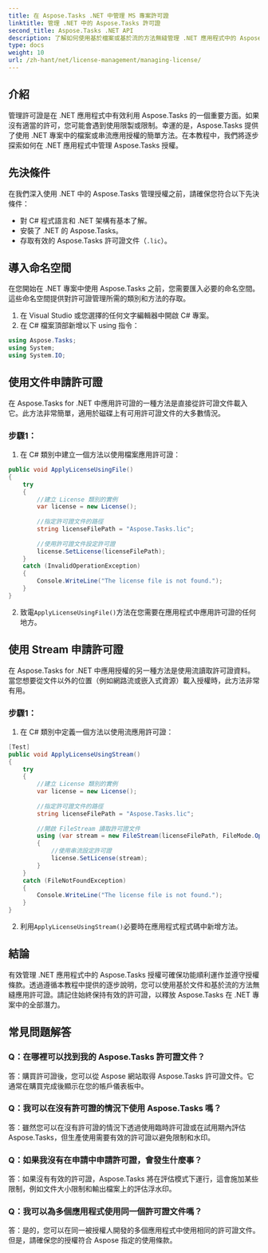 ```yaml
---
title: 在 Aspose.Tasks .NET 中管理 MS 專案許可證
linktitle: 管理 .NET 中的 Aspose.Tasks 許可證
second_title: Aspose.Tasks .NET API
description: 了解如何使用基於檔案或基於流的方法無縫管理 .NET 應用程式中的 Aspose.Tasks 許可證。
type: docs
weight: 10
url: /zh-hant/net/license-management/managing-license/
---
```

## 介紹
管理許可證是在 .NET 應用程式中有效利用 Aspose.Tasks 的一個重要方面。如果沒有適當的許可，您可能會遇到使用限製或限制。幸運的是，Aspose.Tasks 提供了使用 .NET 專案中的檔案或串流應用授權的簡單方法。在本教程中，我們將逐步探索如何在 .NET 應用程式中管理 Aspose.Tasks 授權。
## 先決條件
在我們深入使用 .NET 中的 Aspose.Tasks 管理授權之前，請確保您符合以下先決條件：
- 對 C# 程式語言和 .NET 架構有基本了解。
- 安裝了 .NET 的 Aspose.Tasks。
- 存取有效的 Aspose.Tasks 許可證文件（`.lic`）。
## 導入命名空間
在您開始在 .NET 專案中使用 Aspose.Tasks 之前，您需要匯入必要的命名空間。這些命名空間提供對許可證管理所需的類別和方法的存取。

1. 在 Visual Studio 或您選擇的任何文字編輯器中開啟 C# 專案。
2. 在 C# 檔案頂部新增以下 using 指令：
```csharp
using Aspose.Tasks;
using System;
using System.IO;

```
## 使用文件申請許可證
在 Aspose.Tasks for .NET 中應用許可證的一種方法是直接從許可證文件載入它。此方法非常簡單，適用於磁碟上有可用許可證文件的大多數情況。
### 步驟1：
1. 在 C# 類別中建立一個方法以使用檔案應用許可證：
```csharp
public void ApplyLicenseUsingFile()
{
    try
    {
        //建立 License 類別的實例
        var license = new License();
        
        //指定許可證文件的路徑
        string licenseFilePath = "Aspose.Tasks.lic";
        
        //使用許可證文件設定許可證
        license.SetLicense(licenseFilePath);
    }
    catch (InvalidOperationException)
    {
        Console.WriteLine("The license file is not found.");
    }
}
```
2. 致電`ApplyLicenseUsingFile()`方法在您需要在應用程式中應用許可證的任何地方。
## 使用 Stream 申請許可證
在 Aspose.Tasks for .NET 中應用授權的另一種方法是使用流讀取許可證資料。當您想要從文件以外的位置（例如網路流或嵌入式資源）載入授權時，此方法非常有用。
### 步驟1：
1. 在 C# 類別中定義一個方法以使用流應用許可證：
```csharp
[Test]
public void ApplyLicenseUsingStream()
{
    try
    {
        //建立 License 類別的實例
        var license = new License();
        
        //指定許可證文件的路徑
        string licenseFilePath = "Aspose.Tasks.lic";
        
        //開啟 FileStream 讀取許可證文件
        using (var stream = new FileStream(licenseFilePath, FileMode.Open))
        {
            //使用串流設定許可證
            license.SetLicense(stream);
        }
    }
    catch (FileNotFoundException)
    {
        Console.WriteLine("The license file is not found.");
    }
}
```
2. 利用`ApplyLicenseUsingStream()`必要時在應用程式程式碼中新增方法。
## 結論
有效管理 .NET 應用程式中的 Aspose.Tasks 授權可確保功能順利運作並遵守授權條款。透過遵循本教程中提供的逐步說明，您可以使用基於文件和基於流的方法無縫應用許可證。請記住始終保持有效的許可證，以釋放 Aspose.Tasks 在 .NET 專案中的全部潛力。
## 常見問題解答
### Q：在哪裡可以找到我的 Aspose.Tasks 許可證文件？

答：購買許可證後，您可以從 Aspose 網站取得 Aspose.Tasks 許可證文件。它通常在購買完成後顯示在您的帳戶儀表板中。

### Q：我可以在沒有許可證的情況下使用 Aspose.Tasks 嗎？

答：雖然您可以在沒有許可證的情況下透過使用臨時許可證或在試用期內評估 Aspose.Tasks，但生產使用需要有效的許可證以避免限制和水印。

### Q：如果我沒有在申請中申請許可證，會發生什麼事？

答：如果沒有有效的許可證，Aspose.Tasks 將在評估模式下運行，這會施加某些限制，例如文件大小限制和輸出檔案上的評估浮水印。

### Q：我可以為多個應用程式使用同一個許可證文件嗎？

答：是的，您可以在同一被授權人開發的多個應用程式中使用相同的許可證文件。但是，請確保您的授權符合 Aspose 指定的使用條款。